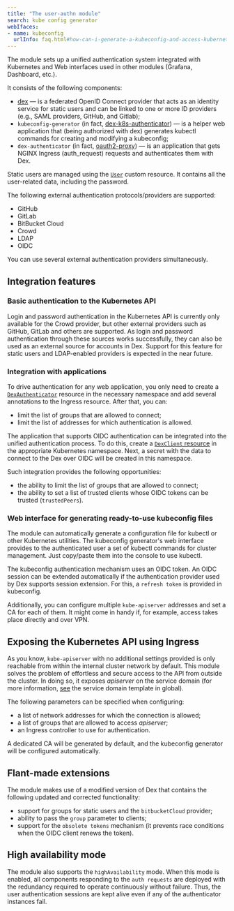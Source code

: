 ```yaml
---
title: "The user-authn module"
search: kube config generator
webIfaces:
- name: kubeconfig
  urlInfo: faq.html#how-can-i-generate-a-kubeconfig-and-access-kubernetes-api
---
```


The module sets up a unified authentication system integrated with Kubernetes and Web interfaces used in other modules (Grafana, Dashboard, etc.).

It consists of the following components:
- [dex](https://github.com/dexidp/dex) — is a federated OpenID Connect provider that acts as an identity service for static users and can be linked to one or more ID providers (e.g., SAML providers, GitHub, and Gitlab);
- `kubeconfig-generator` (in fact, [dex-k8s-authenticator](https://github.com/mintel/dex-k8s-authenticator)) — is a helper web application that (being authorized with dex) generates kubectl commands for creating and modifying a kubeconfig;
- `dex-authenticator` (in fact, [oauth2-proxy](https://github.com/oauth2-proxy/oauth2-proxy)) — is an application that gets NGINX Ingress (auth_request) requests and authenticates them with Dex.

Static users are managed using the [`User`](cr.html#user) custom resource. It contains all the user-related data, including the password.

The following external authentication protocols/providers are supported:
- GitHub
- GitLab
- BitBucket Cloud
- Crowd
- LDAP
- OIDC

You can use several external authentication providers simultaneously.

## Integration features

### Basic authentication to the Kubernetes API

Login and password authentication in the Kubernetes API is currently only available for the Crowd provider, but other external providers such as GitHub, GitLab and others are supported. As login and password authentication through these sources works successfully, they can also be used as an external source for accounts in Dex. Support for this feature for static users and LDAP-enabled providers is expected in the near future.

### Integration with applications

To drive authentication for any web application, you only need to create a [`DexAuthenticator`](cr.html#dexauthenticator) resource in the necessary namespace and add several annotations to the Ingress resource. After that, you can:
- limit the list of groups that are allowed to connect;
- limit the list of addresses for which authentication is allowed.

The application that supports OIDC authentication can be integrated into the unified authentication process. To do this, create a [`DexClient` resource](cr.html#dexclient) in the appropriate Kubernetes namespace. Next, a secret with the data to connect to the Dex over OIDC will be created in this namespace.

Such integration provides the following opportunities:
- the ability to limit the list of groups that are allowed to connect;
- the ability to set a list of trusted clients whose OIDC tokens can be trusted (`trustedPeers`).

### Web interface for generating ready-to-use kubeconfig files

The module can automatically generate a configuration file for kubectl or other Kubernetes utilities. The kubeconfig generator's web interface provides to the authenticated user a set of kubectl commands for cluster management. Just copy/paste them into the console to use kubectl.

The kubeconfig authentication mechanism uses an OIDC token. An OIDC session can be extended automatically if the authentication provider used by Dex supports session extension. For this, a `refresh token` is provided in kubeconfig.

Additionally, you can configure multiple `kube-apiserver` addresses and set a CA for each of them. It might come in handy if, for example, access takes place directly and over VPN.

## Exposing the Kubernetes API using Ingress

As you know, `kube-apiserver` with no additional settings provided is only reachable from within the internal cluster network by default. This module solves the problem of effortless and secure access to the API from outside the cluster. In doing so, it exposes *apiserver* on the service domain  (for more information, [see](../../deckhouse-configure-global.html) the service domain template in global).

The following parameters can be specified when configuring:
- a list of network addresses for which the connection is allowed;
- a list of groups that are allowed to access *apiserver*;
- an Ingress controller to use for authentication.

A dedicated CA will be generated by default, and the kubeconfig generator will be configured automatically.

## Flant-made extensions

The module makes use of a modified version of Dex that contains the following updated and corrected functionality:
- support for groups for static users and the `bitbucketCloud` provider;
- ability to pass the `group` parameter to clients;
- support for the `obsolete tokens` mechanism (it prevents race conditions when the OIDC client renews the token).

## High availability mode

The module also supports the `highAvailability` mode. When this mode is enabled, all components responding to the `auth requests` are deployed with the redundancy required to operate continuously without failure. Thus, the user authentication sessions are kept alive even if any of the authenticator instances fail.
